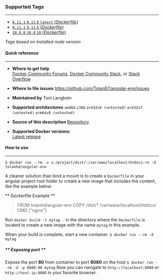 ### **Supported Tags** ###
----------
* [ `8.11.1` `8.11` `8` `latest` (*Dockerfile*) ](https://github.com/Tolan87/angular-env/tree/master/8/Dockerfile)
* [ `9.11.1` `9.11` `9` (*Dockerfile*) ](https://github.com/Tolan87/angular-env/tree/master/9/Dockerfile)
* [ `10.0.0` `10.0` `10` (*Dockerfile*) ](https://github.com/Tolan87/angular-env/tree/master/10/Dockerfile)

*Tags based on installed node version*

#### **Quick reference** ####
----------
* **Where to get help**  
	[Docker Community Forums](https://forums.docker.com/), [Docker Community Slack](https://blog.docker.com/2016/11/introducing-docker-community-directory-docker-community-slack/), or [Stack Overflow](https://stackoverflow.com/search?tab=newest&q=docker)

* **Where to file issues**
<https://github.com/Tolan87/angular-env/issues>

* **Maintained by** 
Toni Langbein

* **Supported architectures**
`amd64` `i386` `arm32v6 (untested)` `arm32v7 (untested)` `arm64v8 (untested)`

* **Source of this description**
[Repository](https://github.com/Tolan87/angular-env)

* **Supported Docker versions**:  
[Latest release](https://github.com/docker/docker-ce/releases/latest)

#### **How to use** ####
---------
```
$ docker run --rm -v x:/project/dist/:/var/www/localhost/htdocs:ro -d tolanhd/angular-env
```
A cleaner solution than bind a mount is to create a `Dockerfile` in your angular project 
root folder to create a new image that includes the content, like the example below.

** Dockerfile Example **
>FROM tolanhd/angular-env
>COPY /dist/* /var/www/localhost/htdocs/
>CMD ["nginx"]

Run `docker build -t mytag .` in the directory where the `Dockerfile` is located to create a 
new image with the name *`mytag`* in this example.

When your build is complete, start a new container.
`$ docker run --rm -d mytag`

##### ** Exposing port ** #####
Expose the port **80** from container to port **8080** on the host
`$ docker run --rm -d -p 8080:80 mytag`
Now you can navigate to `http://localhost:8080` or `http://host-ip:8080` in your favorite browser.
